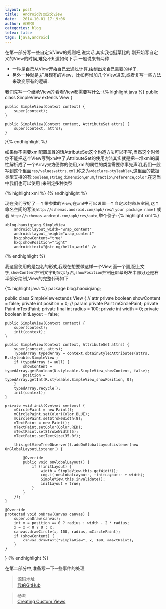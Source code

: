 ```yaml
---
layout: post
title:  Android的自定义View
date:   2014-10-01 17:19:06
author: 郝锡强
categories: blog
letex: false
tags: [java,android]
---
```


在第一部分写一些自定义View的规则吧,说实话,其实我也挺菜比的.刚开始写自定义的View的时候,难免不知道如何下手.一般说来有两种

* 一种是自己从View开始自己去通过计算,绘制出来自己需要的样子.
* 另外一种就是,扩展现有的View，比如再增加几个View进去,或者复写一些方法来改变原有的逻辑.
<!-- more -->
我们先写一个继承View的,看看View都需要写什么:
{% highlight java %}
public class SimpleView extends View {

    public SimpleView(Context context) {
        super(context);
    }

    public SimpleView(Context context, AttributeSet attrs) {
        super(context, attrs);
    }
}{% endhighlight %}

如果你不需要xml配置属性的话AttributeSet这个构造方法可以不写,当然这个时候你不能把这个View写到xml中了,AttributeSet的使用方法其实就是把一堆xml的属性解析成了一个Array来方便你的使用,xml的属性的类型需要你事先声明,我们一般写到这个里面`res/values/attrs.xml`,称之为`<declare-styleable>`,这里面的数据类型支持的有:`boolean`,`string`,`dimension`,`enum`,`fraction`,`reference`,`color`.在这当中我们也可以使用`|`来制定多种类型

{% highlight xml %}
<declare-styleable name="SimpleView">
	<attr name="showContent" format="boolean" />
	<attr name="showPosition" format="enum">
		<enum name="left" value="0" />
		<enum name="right" value="1" />
	</attr>
</declare-styleable>
{% endhighlight %}

现在我们写好了一个带参数的View,在xml中可以设置一个自定义的命名空间,这个命名空间的写法`http://schemas.android.com/apk/res/[your package name]` 或者 `http://schemas.android.com/apk/res/auto`,举个例子:
{% highlight xml %}
<RelativeLayout xmlns:android="http://schemas.android.com/apk/res/android"
    xmlns:tools="http://schemas.android.com/tools"
    xmlns:hxq="http://schemas.android.com/apk/res/blog.haoxiqiang"
    android:layout_width="match_parent"
    android:layout_height="match_parent"
    tools:context="blog.haoxiqiang.MainActivity" >

    <blog.haoxiqiang.SimpleView
        android:layout_width="wrap_content"
        android:layout_height="wrap_content"
        hxq:showContent="true"
        hxq:showPosition="right"
        android:text="@string/hello_world" />

</RelativeLayout>
{% endhighlight %}

我这里使用的是包名的形式,我现在想要做这样一个View,画一个圆,配上文字,`showContent`控制文字的显示与否,`showPosition`控制在屏幕的左半部分还是右半部分绘制,View的完整代码如下

{% highlight java %}
package blog.haoxiqiang;

public class SimpleView extends View {
    // attr
    private boolean showContent = false;
    private int position = 0;
    // param
    private Paint mCirclePaint;
    private Paint mTextPaint;
    private final int radius = 100;
    private int width = 0;
    private boolean initLayout = false;

    public SimpleView(Context context) {
        super(context);
        init(context);
    }

    public SimpleView(Context context, AttributeSet attrs) {
        super(context, attrs);
        TypedArray typedArray = context.obtainStyledAttributes(attrs, R.styleable.SimpleView);
        if (typedArray != null) {
            showContent = typedArray.getBoolean(R.styleable.SimpleView_showContent, false);
            position = typedArray.getInt(R.styleable.SimpleView_showPosition, 0);
        }
        typedArray.recycle();
        init(context);
    }

    private void init(Context context) {
        mCirclePaint = new Paint();
        mCirclePaint.setColor(Color.BLUE);
        mCirclePaint.setStrokeWidth(8);
        mTextPaint = new Paint();
        mTextPaint.setColor(Color.RED);
        mTextPaint.setStrokeWidth(5);
        mTextPaint.setTextSize(35.0f);

        this.getViewTreeObserver().addOnGlobalLayoutListener(new OnGlobalLayoutListener() {

            @Override
            public void onGlobalLayout() {
                if (!initLayout) {
                    width = SimpleView.this.getWidth();
                    Log.i("onGlobalLayout", "initLayout:" + width);
                    SimpleView.this.invalidate();
                    initLayout = true;
                }
            }
        });
    }

    @Override
    protected void onDraw(Canvas canvas) {
        super.onDraw(canvas);
        int x = position == 0 ? radius : width - 2 * radius;
        x = x < 0 ? 0 : x;
        canvas.drawCircle(x, 100, radius, mCirclePaint);
        if (showContent) {
            canvas.drawText("SimpleView", x, 100, mTextPaint);
        }
    }
}
{% endhighlight %}

在第二部分中,准备写一下一些事件的处理

>源码地址<br />
[我的GitHub](https://github.com/Haoxiqiang/BlogCode)


>参考<br />
[Creating Custom Views](http://developer.android.com/training/custom-views/index.html)
